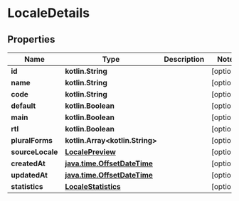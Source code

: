 
# LocaleDetails

## Properties
Name | Type | Description | Notes
------------ | ------------- | ------------- | -------------
**id** | **kotlin.String** |  |  [optional]
**name** | **kotlin.String** |  |  [optional]
**code** | **kotlin.String** |  |  [optional]
**default** | **kotlin.Boolean** |  |  [optional]
**main** | **kotlin.Boolean** |  |  [optional]
**rtl** | **kotlin.Boolean** |  |  [optional]
**pluralForms** | **kotlin.Array&lt;kotlin.String&gt;** |  |  [optional]
**sourceLocale** | [**LocalePreview**](LocalePreview.md) |  |  [optional]
**createdAt** | [**java.time.OffsetDateTime**](java.time.OffsetDateTime.md) |  |  [optional]
**updatedAt** | [**java.time.OffsetDateTime**](java.time.OffsetDateTime.md) |  |  [optional]
**statistics** | [**LocaleStatistics**](LocaleStatistics.md) |  |  [optional]



